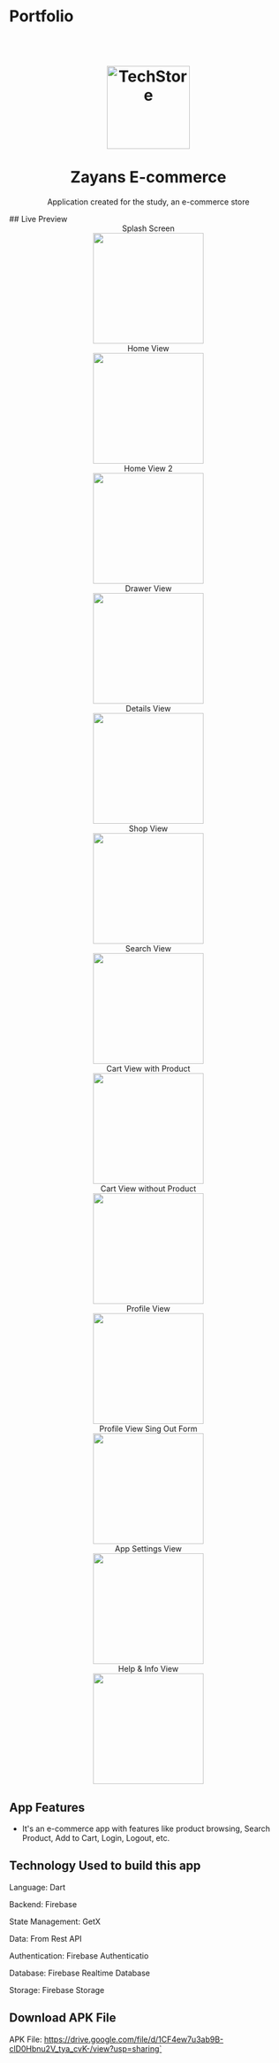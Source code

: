 # Portfolio

<h1 align="center">
<br>
  <img src="https://github.com/tawhidgithub/Zayans/assets/82618060/a0380f47-f755-4e0e-81bf-de0d073bfe09" alt="TechStore" width="150">
<br>
<br>
Zayans E-commerce
</h1>

<p align="center">
Application created for the study, an e-commerce store
</p>
## Live Preview


 <div align="center"><div>Splash Screen</div><img src="https://github.com/tawhidgithub/Zayans/assets/82618060/40d88e7c-2441-4c8a-a92c-74b8b0a101cb" width="200" style="display: block; margin: 0 auto;"></div> 
 <div align="center"><div>Home View</div><img src="https://github.com/tawhidgithub/Zayans/assets/82618060/6f3a4511-baf1-46a2-ae85-31bb65d2cfcc" width="200" style="display: block; margin: 0 auto;"></div> 
 <div align="center"><div>Home View 2</div><img src="https://github.com/tawhidgithub/Zayans/assets/82618060/3acca6d9-6fa8-4d08-aebb-b5243f5c3a95" width="200" style="display: block; margin: 0 auto;"></div> 
 <div align="center"><div>Drawer View</div><img src="https://github.com/tawhidgithub/Zayans/assets/82618060/260729fe-701a-4707-af8a-e20a014dd629" width="200" style="display: block; margin: 0 auto;"></div> 
 <div align="center"><div>Details View</div><img src="https://github.com/tawhidgithub/Zayans/assets/82618060/ec1c8006-9d02-427b-b0b5-0e612c778059" width="200" style="display: block; margin: 0 auto;"></div> 
<div align="center"><div>Shop View</div><img src="https://github.com/tawhidgithub/Zayans/assets/82618060/e0b6fd8f-30c8-4cfd-88f8-f62cc9aa9a47" width="200" style="display: block; margin: 0 auto;"></div> 
<div align="center"><div>Search View</div><img src="https://github.com/tawhidgithub/Zayans/assets/82618060/0cfbef1b-22bb-4725-8493-e20cb694ed0c" width="200" style="display: block; margin: 0 auto;"></div> 
 <div align="center"><div>Cart View with Product</div><img src="https://github.com/tawhidgithub/Zayans/assets/82618060/560f9311-4cf8-4c15-838c-f5927c4e68da" width="200" style="display: block; margin: 0 auto;"></div> 
 <div align="center"><div>Cart View without Product</div><img src="https://github.com/tawhidgithub/Zayans/assets/82618060/0375e32a-7556-4c43-8a5f-75d2d6787908" width="200" style="display: block; margin: 0 auto;"></div>
 <div align="center"><div>Profile View</div><img src="https://github.com/tawhidgithub/Zayans/assets/82618060/9c40fbe3-25a4-46b7-bb17-a2825740bf95" width="200" style="display: block; margin: 0 auto;"></div> 
 <div align="center"><div>Profile View Sing Out Form</div><img src="https://github.com/tawhidgithub/Zayans/assets/82618060/4b5bd3bc-e3a1-449c-a8cf-1cb405abe253" width="200" style="display: block; margin: 0 auto;"></div> 
 <div align="center"><div>App Settings View</div><img src="https://github.com/tawhidgithub/Zayans/assets/82618060/dc11fc2a-ddcc-4345-8bd5-7ef7e0e8a4df" width="200" style="display: block; margin: 0 auto;"></div> 
 <div align="center"><div>Help & Info View</div><img src="https://github.com/tawhidgithub/Zayans/assets/82618060/db353c56-2053-4841-81b5-b7c1ff11dd1e" width="200" style="display: block; margin: 0 auto;"></div>

## App Features

-  It's an e-commerce app with features like product browsing, Search Product, Add to Cart, Login, Logout, etc.



##  Technology Used to build this app

<be>Language: Dart</br>

<be>Backend: Firebase</br>

<be>State Management: GetX </br>

<be>Data: From Rest API </br>

<be>Authentication: Firebase Authenticatio</br>

<be>Database: Firebase Realtime Database</br>

<be>Storage: Firebase Storage</br>



 



## Download APK File

APK File: https://drive.google.com/file/d/1CF4ew7u3ab9B-clD0Hbnu2V_tya_cvK-/view?usp=sharing`




